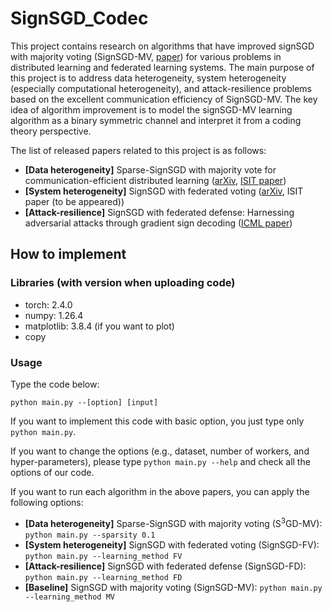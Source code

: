 # SignSGD_Codec
This project contains research on algorithms that have improved signSGD with majority voting (SignSGD-MV, [paper](https://arxiv.org/abs/1802.04434)) for various problems in distributed learning and federated learning systems. The main purpose of this project is to address data heterogeneity, system heterogeneity (especially computational heterogeneity), and attack-resilience problems based on the excellent communication efficiency of SignSGD-MV. The key idea of algorithm improvement is to model the signSGD-MV learning algorithm as a binary symmetric channel and interpret it from a coding theory perspective.

The list of released papers related to this project is as follows:
* **[Data heterogeneity]** Sparse-SignSGD with majority vote for communication-efficient distributed learning ([arXiv](https://arxiv.org/abs/2302.07475), [ISIT paper](https://ieeexplore.ieee.org/abstract/document/10206480))
* **[System heterogeneity]** SignSGD with federated voting ([arXiv](https://arxiv.org/abs/2403.16372), ISIT paper (to be appeared))
* **[Attack-resilience]** SignSGD with federated defense: Harnessing adversarial attacks through gradient sign decoding ([ICML paper](https://proceedings.mlr.press/v235/park24h.html))

## How to implement

### Libraries (with version when uploading code)
* torch: 2.4.0
* numpy: 1.26.4
* matplotlib: 3.8.4 (if you want to plot)
* copy

### Usage
Type the code below:
```
python main.py --[option] [input]
```
If you want to implement this code with basic option, you just type only `python main.py`.

If you want to change the options (e.g., dataset, number of workers, and hyper-parameters), please type `python main.py --help` and check all the options of our code.

If you want to run each algorithm in the above papers, you can apply the following options:
* **[Data heterogeneity]** Sparse-SignSGD with majority voting ($`\mathsf{S}^3`$GD-MV): `python main.py --sparsity 0.1`
* **[System heterogeneity]** SignSGD with federated voting (SignSGD-FV): `python main.py --learning_method FV`
* **[Attack-resilience]** SignSGD with federated defense (SignSGD-FD): `python main.py --learning_method FD`
* **[Baseline]** SignSGD with majority voting (SignSGD-MV): `python main.py --learning_method MV`
